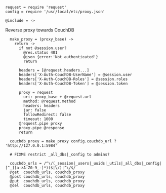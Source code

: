     request = require 'request'
    config = require '/usr/local/etc/proxy.json'

    @include = ->

Reverse proxy towards CouchDB

      make_proxy = (proxy_base) ->
        return ->
          if not @session.user?
            @res.status 401
            @json {error:'Not authenticated'}
            return

          headers = [@request.headers...]
          headers['X-Auth-CouchDB-UserName'] = @session.user
          headers['X-Auth-CouchDB-Roles'] = @session.roles
          headers['X-Auth-CouchDB-Token'] = @session.token

          proxy = request
            uri: proxy_base + @request.url
            method: @request.method
            headers: headers
            jar: false
            followRedirect: false
            timeout: 1000
          @request.pipe proxy
          proxy.pipe @response
          return

      couchdb_proxy = make_proxy config.couchdb_url ? 'http://127.0.0.1:5984'

      # FIXME restrict _all_dbs|_config to admins?

      couchdb_urls = /^\/(_session|_users|_uuids|_utils|_all_dbs|_config|[^_][a-zA-Z0-9_-]*)($|\/)|^\/$/
      @get  couchdb_urls, couchdb_proxy
      @post couchdb_urls, couchdb_proxy
      @put  couchdb_urls, couchdb_proxy
      @del  couchdb_urls, couchdb_proxy
